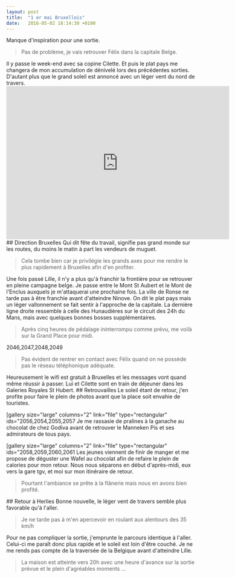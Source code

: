 ```yaml
---
layout: post
title:  "1 er mai Bruxellois"
date:   2016-05-02 18:14:30 +0100
---
```

Manque d'inspiration pour une sortie.
<blockquote>Pas de problème, je vais retrouver Félix dans la capitale Belge.</blockquote>
Il y passe le week-end avec sa copine Cilette.
Et puis le plat pays me changera de mon accumulation de dénivelé lors des précédentes sorties.
D'autant plus que le grand soleil est annoncé avec un léger vent du nord de travers.

<!--more-->

<center><iframe src="https://www.strava.com/activities/562504579/embed/eb9d660a9ed239a477603bb8b2a15d87f3b5d6af" width="590" height="405" frameborder="0" scrolling="no"></iframe></center>
## Direction Bruxelles
Qui dit fête du travail, signifie pas grand monde sur les routes, du moins le matin à part les vendeurs de muguet.
<blockquote>Cela tombe bien car je privilégie les grands axes pour me rendre le plus rapidement à Bruxelles afin d'en profiter.</blockquote>
Une fois passé Lille, il n'y a plus qu'à franchir la frontière pour se retrouver en pleine campagne belge.
Je passe entre le Mont St Aubert et le Mont de l'Enclus auxquels je m'attaquerai une prochaine fois.
La ville de Ronse ne tarde pas à être franchie avant d'atteindre Ninove.
On dit le plat pays mais un léger vallonnement se fait sentir à l'approche de la capitale.
La dernière ligne droite ressemble à celle des Hunaudières sur le circuit des 24h du Mans, mais avec quelques bonnes bosses supplémentaires.
<blockquote>Après cinq heures de pédalage ininterrompu comme prévu, me voilà sur la Grand Place pour midi.</blockquote>
2046,2047,2048,2049
<blockquote>Pas évident de rentrer en contact avec Félix quand on ne possède pas le réseau téléphonique adéquate.</blockquote>
Heureusement le wifi est gratuit à Bruxelles et les messages vont quand même réussir à passer.
Lui et Cilette sont en train de déjeuner dans les Galeries Royales St Hubert.
## Retrouvailles
Le soleil étant de retour, j'en profite pour faire le plein de photos avant que la place soit envahie de touristes.

[gallery size="large" columns="2" link="file" type="rectangular" ids="2056,2054,2055,2057
Je me rassasie de pralines à la ganache au chocolat de chez Godiva avant de retrouver le Manneken Pis et ses admirateurs de tous pays.

[gallery size="large" columns="2" link="file" type="rectangular" ids="2058,2059,2060,2061
Les jeunes viennent de finir de manger et me propose de déguster une Wafel au chocolat afin de refaire le plein de calories pour mon retour.
Nous nous séparons en début d'après-midi, eux vers la gare tgv, et moi sur mon itinéraire de retour.
<blockquote>Pourtant l'ambiance se prête à la flânerie mais nous en avons bien profité.</blockquote>
## Retour à Herlies
Bonne nouvelle, le léger vent de travers semble plus favorable qu'à l'aller.
<blockquote>Je ne tarde pas à m'en apercevoir en roulant aux alentours des 35 km/h</blockquote>
Pour ne pas compliquer la sortie, j'emprunte le parcours identique à l'aller.
Celui-ci me paraît donc plus rapide et le soleil est loin d'être couché.
Je ne me rends pas compte de la traversée de la Belgique avant d'atteindre Lille.
<blockquote>La maison est atteinte vers 20h avec une heure d'avance sur la sortie prévue et le plein d'agréables moments ...</blockquote>